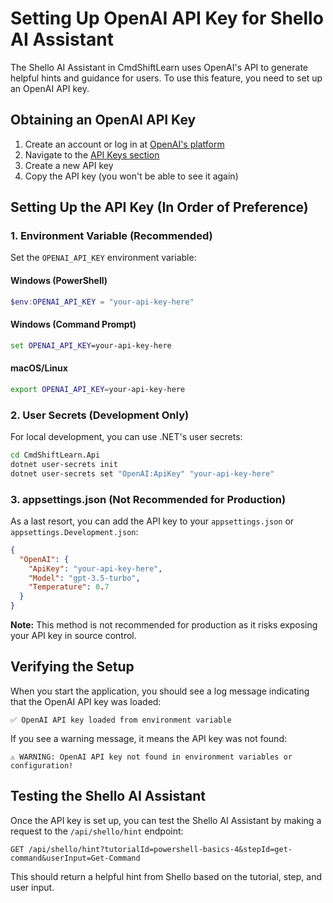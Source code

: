 # Setting Up OpenAI API Key for Shello AI Assistant

The Shello AI Assistant in CmdShiftLearn uses OpenAI's API to generate helpful hints and guidance for users. To use this feature, you need to set up an OpenAI API key.

## Obtaining an OpenAI API Key

1. Create an account or log in at [OpenAI's platform](https://platform.openai.com/)
2. Navigate to the [API Keys section](https://platform.openai.com/api-keys)
3. Create a new API key
4. Copy the API key (you won't be able to see it again)

## Setting Up the API Key (In Order of Preference)

### 1. Environment Variable (Recommended)

Set the `OPENAI_API_KEY` environment variable:

#### Windows (PowerShell)
```powershell
$env:OPENAI_API_KEY = "your-api-key-here"
```

#### Windows (Command Prompt)
```cmd
set OPENAI_API_KEY=your-api-key-here
```

#### macOS/Linux
```bash
export OPENAI_API_KEY=your-api-key-here
```

### 2. User Secrets (Development Only)

For local development, you can use .NET's user secrets:

```bash
cd CmdShiftLearn.Api
dotnet user-secrets init
dotnet user-secrets set "OpenAI:ApiKey" "your-api-key-here"
```

### 3. appsettings.json (Not Recommended for Production)

As a last resort, you can add the API key to your `appsettings.json` or `appsettings.Development.json`:

```json
{
  "OpenAI": {
    "ApiKey": "your-api-key-here",
    "Model": "gpt-3.5-turbo",
    "Temperature": 0.7
  }
}
```

**Note:** This method is not recommended for production as it risks exposing your API key in source control.

## Verifying the Setup

When you start the application, you should see a log message indicating that the OpenAI API key was loaded:

```
✅ OpenAI API key loaded from environment variable
```

If you see a warning message, it means the API key was not found:

```
⚠️ WARNING: OpenAI API key not found in environment variables or configuration!
```

## Testing the Shello AI Assistant

Once the API key is set up, you can test the Shello AI Assistant by making a request to the `/api/shello/hint` endpoint:

```
GET /api/shello/hint?tutorialId=powershell-basics-4&stepId=get-command&userInput=Get-Command
```

This should return a helpful hint from Shello based on the tutorial, step, and user input.